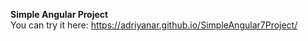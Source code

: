 <b>Simple Angular Project</b> <br>
You can try it here: https://adriyanar.github.io/SimpleAngular7Project/
